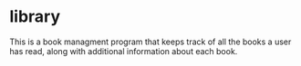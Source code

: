 # library
This is a book managment program that keeps track of all the books a user has read, along with additional information about each book.
